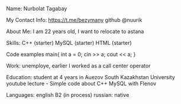 Name: Nurbolat Tagabay

My Contact Info:
https://t.me/bezymany 
github @nuurik

About Me: 
I am 22 years old, I want to relocate to astana

Skills:
C++ (starter) 
MySQL (starter) 
HTML (starter) 

Code examples 
main{
    int a = 0;
    cin >> a;
    cout << a;
} 

Work: 
unemploye, earlier I worked as a call center operator

Education: 
student at 4 years in Auezov South Kazakhstan University 
youtube lecture - Simple code about С++ 
MySQL with Flenov

Languages: 
english B2 (in process) 
russian: native
